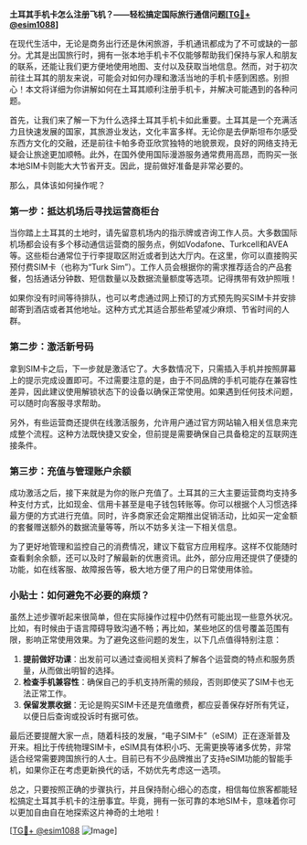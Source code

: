 **土耳其手机卡怎么注册飞机？——轻松搞定国际旅行通信问题[[TG💪+ @esim1088](https://t.me/s/esim1088)]**

在现代生活中，无论是商务出行还是休闲旅游，手机通讯都成为了不可或缺的一部分。尤其是出国旅行时，拥有一张本地手机卡不仅能够帮助我们保持与家人和朋友的联系，还能让我们更方便地使用地图、支付以及获取当地信息。然而，对于初次前往土耳其的朋友来说，可能会对如何办理和激活当地的手机卡感到困惑。别担心！本文将详细为你讲解如何在土耳其顺利注册手机卡，并解决可能遇到的各种问题。

首先，让我们来了解一下为什么选择土耳其手机卡如此重要。土耳其是一个充满活力且快速发展的国家，其旅游业发达，文化丰富多样。无论你是去伊斯坦布尔感受东西方文化的交融，还是前往卡帕多奇亚欣赏独特的地貌景观，良好的网络支持无疑会让旅途更加顺畅。此外，在国外使用国际漫游服务通常费用高昂，而购买一张本地SIM卡则能大大节省开支。因此，提前做好准备是非常必要的。

那么，具体该如何操作呢？

### 第一步：抵达机场后寻找运营商柜台

当你踏上土耳其的土地时，请先留意机场内的指示牌或咨询工作人员。大多数国际机场都会设有多个移动通信运营商的服务点，例如Vodafone、Turkcell和AVEA等。这些柜台通常位于行李提取区附近或者到达大厅内。在这里，你可以直接购买预付费SIM卡（也称为“Turk Sim”）。工作人员会根据你的需求推荐适合的产品套餐，包括通话分钟数、短信数量以及数据流量额度等选项。记得携带有效护照哦！

如果你没有时间等待排队，也可以考虑通过网上预订的方式预先购买SIM卡并安排邮寄到酒店或者其他地址。这种方式尤其适合那些希望减少麻烦、节省时间的人群。

### 第二步：激活新号码

拿到SIM卡之后，下一步就是激活它了。大多数情况下，只需插入手机并按照屏幕上的提示完成设置即可。不过需要注意的是，由于不同品牌的手机可能存在兼容性差异，因此建议使用解锁状态下的设备以确保正常使用。如果遇到任何技术问题，可以随时向客服寻求帮助。

另外，有些运营商还提供在线激活服务，允许用户通过官方网站输入相关信息来完成整个流程。这种方法既快捷又安全，但前提是需要确保自己具备稳定的互联网连接条件。

### 第三步：充值与管理账户余额

成功激活之后，接下来就是为你的账户充值了。土耳其的三大主要运营商均支持多种支付方式，比如现金、信用卡甚至是电子钱包转账等。你可以根据个人习惯选择最方便的方式进行充值。同时，许多商家还会定期推出促销活动，比如买一定金额的套餐赠送额外的数据流量等等，所以不妨多关注一下相关信息。

为了更好地管理和监控自己的消费情况，建议下载官方应用程序。这样不仅能随时查看剩余余额，还可以及时了解最新的优惠资讯。此外，部分应用还提供了便捷的功能，如在线客服、故障报告等，极大地方便了用户的日常使用体验。

### 小贴士：如何避免不必要的麻烦？

虽然上述步骤听起来很简单，但在实际操作过程中仍然有可能出现一些意外状况。比如，有时候由于语言障碍导致沟通不畅；再比如，某些地区的信号覆盖范围有限，影响正常使用效果。为了避免这些问题的发生，以下几点值得特别注意：

1. **提前做好功课**：出发前可以通过查阅相关资料了解各个运营商的特点和服务质量，从而做出明智的选择。
2. **检查手机兼容性**：确保自己的手机支持所需的频段，否则即使买了SIM卡也无法正常工作。
3. **保留发票收据**：无论是购买SIM卡还是充值缴费，都应妥善保存好所有凭证，以便日后查询或投诉时有据可依。

最后还要提醒大家一点，随着科技的发展，“电子SIM卡”（eSIM）正在逐渐普及开来。相比于传统物理SIM卡，eSIM具有体积小巧、无需更换等诸多优势，非常适合经常需要跨国旅行的人士。目前已有不少品牌推出了支持eSIM功能的智能手机，如果你正在考虑更新换代的话，不妨优先考虑这一选项。

总之，只要按照正确的步骤执行，并且保持耐心细心的态度，相信每位旅客都能轻松搞定土耳其手机卡的注册事宜。毕竟，拥有一张可靠的本地SIM卡，意味着你可以更加自由自在地探索这片神奇的土地啦！

[[TG💪+ @esim1088](https://t.me/s/esim1088) ![Image](https://i.postimg.cc/4NQfJmqS/Snipaste-2025-05-13-00-14-12.png)]